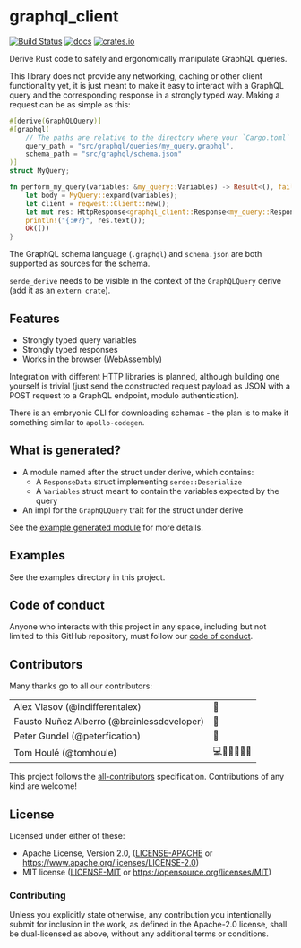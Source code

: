 # graphql_client

[![Build Status](https://travis-ci.org/tomhoule/graphql-client.svg?branch=master)](https://travis-ci.org/tomhoule/graphql-client)
[![docs](https://docs.rs/graphql_client/badge.svg)](https://docs.rs/graphql_client/0.0.1/graphql_client/)
[![crates.io](https://img.shields.io/crates/v/graphql_client.svg)](https://crates.io/crates/graphql_client)

Derive Rust code to safely and ergonomically manipulate GraphQL queries.

This library does not provide any networking, caching or other client functionality yet, it is just meant to make it easy to interact with a GraphQL query and the corresponding response in a strongly typed way. Making a request can be as simple as this:

```rust
#[derive(GraphQLQuery)]
#[graphql(
    // The paths are relative to the directory where your `Cargo.toml` is located.
    query_path = "src/graphql/queries/my_query.graphql",
    schema_path = "src/graphql/schema.json"
)]
struct MyQuery;
```

```rust
fn perform_my_query(variables: &my_query::Variables) -> Result<(), failure::Error> {
    let body = MyQuery::expand(variables);
    let client = reqwest::Client::new();
    let mut res: HttpResponse<graphql_client::Response<my_query::ResponseData>> = client.post("/graphql").json(&body).send()?;
    println!("{:#?}", res.text());
    Ok(())
}
```

The GraphQL schema language (`.graphql`) and `schema.json` are both supported as sources for the schema.

`serde_derive` needs to be visible in the context of the `GraphQLQuery` derive (add it as an `extern crate`).

## Features

- Strongly typed query variables
- Strongly typed responses
- Works in the browser (WebAssembly)

Integration with different HTTP libraries is planned, although building one yourself is trivial (just send the constructed request payload as JSON with a POST request to a GraphQL endpoint, modulo authentication).

There is an embryonic CLI for downloading schemas - the plan is to make it something similar to `apollo-codegen`.

## What is generated?

- A module named after the struct under derive, which contains:
  - A `ResponseData` struct implementing `serde::Deserialize`
  - A `Variables` struct meant to contain the variables expected by the query
- An impl for the `GraphQLQuery` trait for the struct under derive

See the [example generated module](https://www.tomhoule.com/docs/example_module/) for more details.

## Examples

See the examples directory in this project.

## Code of conduct

Anyone who interacts with this project in any space, including but not limited to
this GitHub repository, must follow our [code of conduct](https://github.com/tomhoule/graphql-client/blob/master/CODE_OF_CONDUCT.md).

## Contributors

Many thanks go to all our contributors:

|                                            |              |
| ------------------------------------------ | ------------ |
| Alex Vlasov (@indifferentalex)             | 👀           |
| Fausto Nuñez Alberro (@brainlessdeveloper) | 👀           |
| Peter Gundel (@peterfication)              | 👀           |
| Tom Houlé (@tomhoule)                      | 💻📖🐛💡🔧👀 |

This project follows the [all-contributors](https://github.com/kentcdodds/all-contributors) specification.
Contributions of any kind are welcome!

## License

Licensed under either of these:

- Apache License, Version 2.0, ([LICENSE-APACHE](LICENSE-APACHE) or
  https://www.apache.org/licenses/LICENSE-2.0)
- MIT license ([LICENSE-MIT](LICENSE-MIT) or
  https://opensource.org/licenses/MIT)

### Contributing

Unless you explicitly state otherwise, any contribution you intentionally submit
for inclusion in the work, as defined in the Apache-2.0 license, shall be
dual-licensed as above, without any additional terms or conditions.
